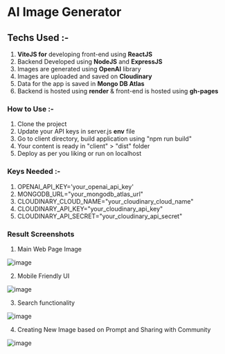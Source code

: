 # AI Image Generator

## Techs Used :-
1. **ViteJS for** developing front-end using **ReactJS**
2. Backend Developed using **NodeJS** and **ExpressJS**
3. Images are generated using **OpenAI** library
4. Images are uploaded and saved on **Cloudinary**
5. Data for the app is saved in **Mongo DB Atlas**
6. Backend is hosted using **render** & front-end is hosted using **gh-pages**

### How to Use :-
1. Clone the project
2. Update your API keys in server.js **env** file
3. Go to client directory, build application using "npm run build"
4. Your content is ready in "client" > "dist" folder
5. Deploy as per you liking or run on localhost

### Keys Needed :-
1. OPENAI_API_KEY='your_openai_api_key'
2. MONGODB_URL="your_mongodb_atlas_url"
3. CLOUDINARY_CLOUD_NAME="your_cloudinary_cloud_name"
4. CLOUDINARY_API_KEY="your_cloudinary_api_key"
5. CLOUDINARY_API_SECRET="your_cloudinary_api_secret"


### Result Screenshots
1. Main Web Page Image

![image](https://user-images.githubusercontent.com/56197385/232312521-cdcf4780-46c1-43ee-b9ab-6cfa9669ec66.png)

2. Mobile Friendly UI

![image](https://user-images.githubusercontent.com/56197385/232312583-fef2b6da-ef52-43e2-93e7-7e761683c2fd.png)

3. Search functionality

![image](https://user-images.githubusercontent.com/56197385/232312636-f891c7a1-4d74-41ff-89ad-c7d2388f9e5d.png)

4. Creating New Image based on Prompt and Sharing with Community

![image](https://user-images.githubusercontent.com/56197385/232312697-43b586c2-e7a1-44de-b57b-8adcdfe55ce9.png)



